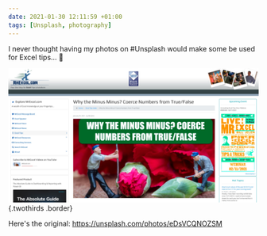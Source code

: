 ```yaml
---
date: 2021-01-30 12:11:59 +01:00
tags: [Unsplash, photography]
---
```


I never thought having my photos on #Unsplash would make some be used for Excel tips… 🤣

![My photo on a MrExcel Publishing page](screenshot-MrExcel-Publishing-photo.jpg){.twothirds .border}

Here's the original: https://unsplash.com/photos/eDsVCQNOZSM
